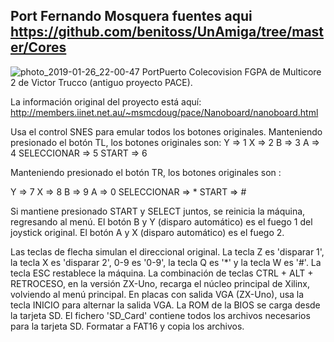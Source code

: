 ## Port Fernando Mosquera fuentes aqui https://github.com/benitoss/UnAmiga/tree/master/Cores
![photo_2019-01-26_22-00-47](https://user-images.githubusercontent.com/31018768/70317299-c6675380-181d-11ea-80eb-838c1ede899b.jpg)
PortPuerto Colecovision FGPA de Multicore 2 de Victor Trucco (antiguo proyecto PACE).

La información original del proyecto está aquí: http://members.iinet.net.au/~msmcdoug/pace/Nanoboard/nanoboard.html

Usa el control SNES para emular todos los botones originales. Manteniendo presionado el botón TL, los botones originales son:
Y => 1
X => 2
B => 3
A => 4
SELECCIONAR => 5
START => 6

Manteniendo presionado el botón TR, los botones originales son :

Y => 7
X => 8
B => 9
A => 0
SELECCIONAR => *
START => #

Si mantiene presionado START y SELECT juntos, se reinicia la máquina, regresando al menú.
El botón B y Y (disparo automático) es el fuego 1 del joystick original. El botón A y X (disparo automático) es el fuego 2.

Las teclas de flecha simulan el direccional original. La tecla Z es 'disparar 1', la tecla X es 'disparar 2', 0-9 es '0-9', la tecla Q es '*' y la tecla W es '#'. La tecla ESC restablece la máquina.
La combinación de teclas CTRL + ALT + RETROCESO, en la versión ZX-Uno, recarga el núcleo principal de Xilinx, volviendo al menú principal.
En placas con salida VGA (ZX-Uno), usa la tecla INICIO para alternar la salida VGA.
La ROM de la BIOS se carga desde la tarjeta SD. El fichero 'SD_Card' contiene todos los archivos necesarios para la tarjeta SD. Formatar a FAT16 y copia los archivos.
